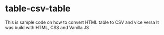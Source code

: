 # table-csv-table
This is sample code on how to convert HTML table to CSV and vice versa
It was build with HTML, CSS and Vanilla JS
